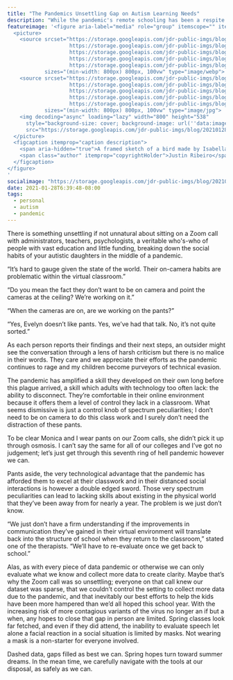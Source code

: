 ```yaml
---
title: "The Pandemics Unsettling Gap on Autism Learning Needs"
description: "While the pandemic's remote schooling has been a respite for my autistic twins, the lasting effects of their social progress and development are a data point unknown."
featureimage: '<figure aria-label="media" role="group" itemscope="" itemprop="associatedMedia" itemtype="http://schema.org/ImageObject">
  <picture>
    <source srcset="https://storage.googleapis.com/jdr-public-imgs/blog/20210128-isabella-ribeiro-sketch-of-bird-640.webp 640w,
                    https://storage.googleapis.com/jdr-public-imgs/blog/20210128-isabella-ribeiro-sketch-of-bird-800.webp 800w,
                    https://storage.googleapis.com/jdr-public-imgs/blog/20210128-isabella-ribeiro-sketch-of-bird-1024.webp 1024w,
                    https://storage.googleapis.com/jdr-public-imgs/blog/20210128-isabella-ribeiro-sketch-of-bird-1280.webp 1280w,
                    https://storage.googleapis.com/jdr-public-imgs/blog/20210128-isabella-ribeiro-sketch-of-bird-1600.webp 1600w"
            sizes="(min-width: 800px) 800px, 100vw" type="image/webp">
    <source srcset="https://storage.googleapis.com/jdr-public-imgs/blog/20210128-isabella-ribeiro-sketch-of-bird-640.jpg 640w,
                    https://storage.googleapis.com/jdr-public-imgs/blog/20210128-isabella-ribeiro-sketch-of-bird-800.jpg 800w,
                    https://storage.googleapis.com/jdr-public-imgs/blog/20210128-isabella-ribeiro-sketch-of-bird-1024.jpg 1024w,
                    https://storage.googleapis.com/jdr-public-imgs/blog/20210128-isabella-ribeiro-sketch-of-bird-1280.jpg 1280w,
                    https://storage.googleapis.com/jdr-public-imgs/blog/20210128-isabella-ribeiro-sketch-of-bird-1600.jpg 1600w"
            sizes="(min-width: 800px) 800px, 100vw" type="image/jpg">
    <img decoding="async" loading="lazy" width="800" height="538"
      style="background-size: cover; background-image: url(''data:image/svg+xml;charset=utf-8,%3Csvg xmlns=\''http%3A//www.w3.org/2000/svg\'' xmlns%3Axlink=\''http%3A//www.w3.org/1999/xlink\'' viewBox=\''0 0 1280 853\''%3E%3Cfilter id=\''b\'' color-interpolation-filters=\''sRGB\''%3E%3CfeGaussianBlur stdDeviation=\''.5\''%3E%3C/feGaussianBlur%3E%3CfeComponentTransfer%3E%3CfeFuncA type=\''discrete\'' tableValues=\''1 1\''%3E%3C/feFuncA%3E%3C/feComponentTransfer%3E%3C/filter%3E%3Cimage filter=\''url(%23b)\'' x=\''0\'' y=\''0\'' height=\''100%25\'' width=\''100%25\'' xlink%3Ahref=\''data%3Aimage/png;base64,iVBORw0KGgoAAAANSUhEUgAAAAkAAAAGCAIAAACepSOSAAAACXBIWXMAAC4jAAAuIwF4pT92AAAAs0lEQVQI1wGoAFf/AImSoJSer5yjs52ktp2luJuluKOpuJefsoCNowB+kKaOm66grL+krsCnsMGrt8m1u8mzt8OVoLIAhJqzjZ2tnLLLnLHJp7fNmpyjqbPCqLrRjqO7AIeUn5ultaWtt56msaSnroZyY4mBgLq7wY6TmwCRfk2Pf1uzm2WulV+xmV6rmGyQfFm3nWSBcEIAfm46jX1FkH5Djn5AmodGo49MopBLlIRBfG8yj/dfjF5frTUAAAAASUVORK5CYII=\''%3E%3C/image%3E%3C/svg%3E'');"
      src="https://storage.googleapis.com/jdr-public-imgs/blog/20210128-isabella-ribeiro-sketch-of-bird-800.jpg" alt="A framed sketch of a bird made by Isabella during the pandemic sits on the matte cutter.">
  </picture>
  <figcaption itemprop="caption description">
    <span aria-hidden="true">A framed sketch of a bird made by Isabella during the pandemic sits on the matte cutter.</span>
    <span class="author" itemprop="copyrightHolder">Justin Ribeiro</span>
  </figcaption>
</figure>
'
socialimage: "https://storage.googleapis.com/jdr-public-imgs/blog/20210128-isabella-ribeiro-sketch-of-bird-800.jpg"
date: 2021-01-28T6:39:48-08:00
tags:
  - personal
  - autism
  - pandemic
---
```


There is something unsettling if not unnatural about sitting on a Zoom call with administrators, teachers, psychologists, a veritable who's-who of people with vast education and little funding, breaking down the social habits of your autistic daughters in the middle of a pandemic.

“It’s hard to gauge given the state of the world. Their on-camera habits are problematic within the virtual classroom.”

“Do you mean the fact they don’t want to be on camera and point the cameras at the ceiling? We’re working on it.”

“When the cameras are on, are we working on the pants?”

“Yes, Evelyn doesn’t like pants. Yes, we’ve had that talk. No, it’s not quite sorted.”

As each person reports their findings and their next steps, an outsider might see the conversation through a lens of harsh criticism but there is no malice in their words. They care and we appreciate their efforts as the pandemic continues to rage and my children become purveyors of technical evasion.

The pandemic has amplified a skill they developed on their own long before this plague arrived, a skill which adults with technology too often lack: the ability to disconnect. They’re comfortable in their online environment because it offers them a level of control they lack in a classroom. What seems dismissive is just a control knob of spectrum peculiarities; I don’t need to be on camera to do this class work and I surely don’t need the distraction of these pants.

To be clear Monica and I wear pants on our Zoom calls, she didn’t pick it up through osmosis. I can’t say the same for all of our colleges and I’ve got no judgement; let’s just get through this seventh ring of hell pandemic however we can.

Pants aside, the very technological advantage that the pandemic has afforded them to excel at their classwork and in their distanced social interactions is however a double edged sword. Those very spectrum peculiarities can lead to lacking skills about existing in the physical world that they’ve been away from for nearly a year. The problem is we just don’t know.

“We just don’t have a firm understanding if the improvements in communication they’ve gained in their virtual environment will translate back into the structure of school when they return to the classroom,” stated one of the therapists. “We’ll have to re-evaluate once we get back to school.”

Alas, as with every piece of data pandemic or otherwise we can only evaluate what we know and collect more data to create clarity. Maybe that’s why the Zoom call was so unsettling; everyone on that call knew our dataset was sparse, that we couldn’t control the setting to collect more data due to the pandemic, and that inevitably our best efforts to help the kids have been more hampered than we’d all hoped this school year. With the increasing risk of more contagious variants of the virus no longer an if but a when, any hopes to close that gap in person are limited. Spring classes look far fetched, and even if they did attend, the inability to evaluate speech let alone a facial reaction in a social situation is limited by masks. Not wearing a mask is a non-starter for everyone involved.

Dashed data, gaps filled as best we can. Spring hopes turn toward summer dreams. In the mean time, we carefully navigate with the tools at our disposal, as safely as we can.
